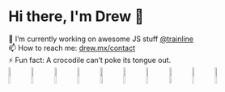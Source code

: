 # Hi there, I'm Drew 👋
🔭 I’m currently working on awesome JS stuff [@trainline](http://trainline.com/)  
📫 How to reach me: [drew.mx/contact](https://drew.mx/contact)  
⚡ Fun fact: A crocodile can’t poke its tongue out.  
<img src="https://i.scdn.co/image/ab67616d000048515c1c4d3d94d0e845bd1ebec1" alt="Photo of Spirit In The Sky" width="9%" /><img src="https://i.scdn.co/image/ab67616d00004851ed7161514b659102e49bb589" alt="Photo of Happy Man" width="9%" /><img src="https://i.scdn.co/image/ab67616d000048515293681f1d72c22430e382e0" alt="Photo of Tieduprightnow" width="9%" /><img src="https://i.scdn.co/image/ab67616d00004851a5a0567b3b8532a1e090734d" alt="Photo of All My Friends" width="9%" /><img src="https://i.scdn.co/image/ab67616d00004851d2b420a7f33f6cfdcfc77b3b" alt="Photo of Money Problems" width="9%" /><img src="https://i.scdn.co/image/ab67616d00004851da0235b62deb6a12490dec79" alt="Photo of Electrico Romantico - feat. Robbie Williams" width="9%" /><img src="https://i.scdn.co/image/ab67616d00004851056e90910cbaf5c5b892aeba" alt="Photo of Another One Bites The Dust - Remastered 2011" width="9%" /><img src="https://i.scdn.co/image/ab67616d000048510c75ad91c9ec6586c8f6c18f" alt="Photo of Want Me Back" width="9%" /><img src="https://i.scdn.co/image/ab67616d00004851aa31c98f0add81591375af01" alt="Photo of I Wanna Get Better" width="9%" /><img src="https://i.scdn.co/image/ab67616d000048510cdb4b03fd27a1301592a5e3" alt="Photo of There's Still A Light In The House" width="9%" />
